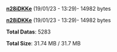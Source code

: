 [**n28iDKKe**](/data/n28iDKKe.txt) (19/01/23 - 13:29)- 14982 bytes

[**n28iDKKe**](/data/n28iDKKe.txt) (19/01/23 - 13:29)- 14982 bytes

**Total Datas**: 5283

**Total Size**: 31.74 MB / 31.7 MB